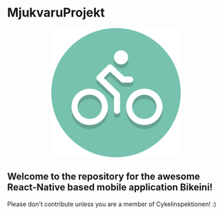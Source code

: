 # MjukvaruProjekt
<p align="center">
  <img width="300" height="300" src="./Bikeini/assets/images/biker.png">
</p>

## Welcome to the repository for the awesome React-Native based mobile application Bikeini!
Please don't contribute unless you are a member of Cykelinspektionen! :)
